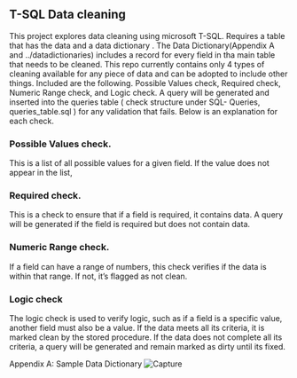 ## T-SQL Data cleaning 
This project explores data cleaning using microsoft T-SQL. Requires a table that has the data and a data dictionary . The Data Dictionary(Appendix A and ../datadictionaries) includes a record for every field in tha main table that needs to be cleaned. This repo currently contains only 4 types of cleaning available for any piece of data and can be adopted to include other things. Included are the following. Possible Values check, Required check, Numeric Range check, and Logic check. A query will be generated and inserted into the queries table ( check structure under SQL- Queries, queries_table.sql ) for any validation that fails.
Below is an explanation for each check. 
### Possible Values check. 
This is a list of all possible values for a given field.  If the value does not appear in the list, 
### Required check.
This is a check to ensure that if a field is required, it contains data.  A query will be generated if the field is required but does not contain data.
### Numeric Range check.
If a field can have a range of numbers, this check verifies if the data is within that range. If not, it’s flagged as not clean.
### Logic check
The logic check is used to verify logic, such as if a field is a specific value, another field must also be a value.  If the data meets all its criteria, it is marked clean by the stored procedure.  If the data does not complete all its criteria, a query will be generated and remain marked as dirty until its fixed.


Appendix A:  Sample Data Dictionary
![Capture](https://user-images.githubusercontent.com/112645280/205678770-43428f19-dd6d-4873-8a0e-a51c0fcf0422.JPG)

